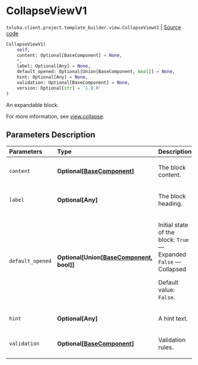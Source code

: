 # CollapseViewV1
`toloka.client.project.template_builder.view.CollapseViewV1` | [Source code](https://github.com/Toloka/toloka-kit/blob/v1.2.1/src/client/project/template_builder/view.py#L126)

```python
CollapseViewV1(
    self,
    content: Optional[BaseComponent] = None,
    *,
    label: Optional[Any] = None,
    default_opened: Optional[Union[BaseComponent, bool]] = None,
    hint: Optional[Any] = None,
    validation: Optional[BaseComponent] = None,
    version: Optional[str] = '1.0.0'
)
```

An expandable block.


For more information, see [view.collapse](https://toloka.ai/docs/template-builder/reference/view.collapse).

## Parameters Description

| Parameters | Type | Description |
| :----------| :----| :-----------|
`content`|**Optional\[[BaseComponent](toloka.client.project.template_builder.base.BaseComponent.md)\]**|<p>The block content.</p>
`label`|**Optional\[Any\]**|<p>The block heading.</p>
`default_opened`|**Optional\[Union\[[BaseComponent](toloka.client.project.template_builder.base.BaseComponent.md), bool\]\]**|<p>Initial state of the block: `True` — Expanded `False` — Collapsed</p> <p></p><p>Default value: `False`.</p>
`hint`|**Optional\[Any\]**|<p>A hint text.</p>
`validation`|**Optional\[[BaseComponent](toloka.client.project.template_builder.base.BaseComponent.md)\]**|<p>Validation rules.</p>
